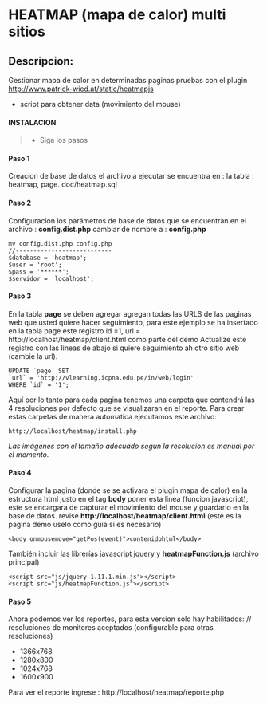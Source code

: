 HEATMAP (mapa de calor) multi sitios
===================================
Descripcion:
-------------
Gestionar mapa de calor en determinadas paginas
pruebas con el plugin http://www.patrick-wied.at/static/heatmapjs
- script para obtener data (movimiento del mouse)

#### INSTALACION
> - Siga los pasos

#### Paso 1
Creacion de base de datos el archivo a ejecutar se encuentra en :
la tabla : heatmap, page.
    doc/heatmap.sql
#### Paso 2
Configuracion los parámetros de base de datos que se encuentran en el archivo :
**config.dist.php**  cambiar de nombre a : **config.php**

    mv config.dist.php config.php
    //---------------------------
    $database = 'heatmap';
    $user = 'root';
    $pass = '******';
    $servidor = 'localhost';

#### Paso 3
En la tabla **page** se deben agregar agregan todas las URLS de las paginas web que usted quiere hacer seguimiento, para este ejemplo se ha insertado en la tabla page este registro id =1, url =  http://localhost/heatmap/client.html como parte del demo
Actualize este registro con las lineas de abajo si quiere seguimiento ah otro sitio web (cambie la url).

    UPDATE `page` SET
    `url` = 'http://vlearning.icpna.edu.pe/in/web/login'
    WHERE `id` = '1';

Aquí por lo tanto para cada pagina tenemos una carpeta que contendrá las 4 resoluciones  por defecto que se visualizaran en el reporte.
Para crear estas carpetas de manera automatica ejecutamos este archivo:

    http://localhost/heatmap/install.php
*Las imágenes con el tamaño adecuado segun la resolucion es manual por el momento.*

#### Paso 4
Configurar la pagina (donde se se activara el plugin mapa de calor)
en la estructura html justo en el tag **body** poner esta linea  (funcion javascript), este se encargara  de capturar el movimiento del mouse y guardarlo en la base de datos.
revise **http://localhost/heatmap/client.html** (este es la pagina demo  uselo como guia si es necesario)

    <body onmousemove="getPos(event)">contenidohtml</body>

También incluir las librerías javascript jquery y **heatmapFunction.js** (archivo principal)

    <script src="js/jquery-1.11.1.min.js"></script>
    <script src="js/heatmapFunction.js"></script>


#### Paso 5
Ahora podemos ver los reportes, para esta version solo hay habilitados:
// resoluciones de monitores aceptados (configurable para otras resoluciones)
- 1366x768
- 1280x800
- 1024x768
- 1600x900

Para ver el reporte ingrese : http://localhost/heatmap/reporte.php 